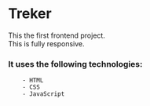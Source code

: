 # Treker

This the first frontend project.    
This is fully responsive.

### It uses the following technologies:    
        - HTML    
        - CSS    
        - JavaScript
